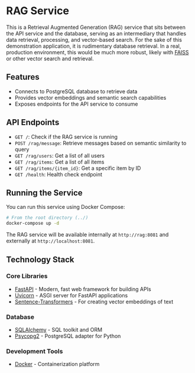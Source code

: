# RAG Service

This is a Retrieval Augmented Generation (RAG) service that sits between the API service and the database, serving as an intermediary that handles data retrieval, processing, and vector-based search.
For the sake of this demonstration application, it is rudimentary database retrieval.
In a real, production environment, this would be much more robust, likely with [FAISS](https://github.com/facebookresearch/faiss) or other vector search and retrieval.

## Features

- Connects to PostgreSQL database to retrieve data
- Provides vector embeddings and semantic search capabilities
- Exposes endpoints for the API service to consume

## API Endpoints

- `GET /`: Check if the RAG service is running
- `POST /rag/message`: Retrieve messages based on semantic similarity to query
- `GET /rag/users`: Get a list of all users
- `GET /rag/items`: Get a list of all items
- `GET /rag/items/{item_id}`: Get a specific item by ID
- `GET /health`: Health check endpoint

## Running the Service

You can run this service using Docker Compose:

```bash
# From the root directory (../)
docker-compose up -d
```

The RAG service will be available internally at `http://rag:8081` and externally at `http://localhost:8081`.

## Technology Stack

### Core Libraries
- [FastAPI](https://fastapi.tiangolo.com/) - Modern, fast web framework for building APIs
- [Uvicorn](https://www.uvicorn.org/) - ASGI server for FastAPI applications
- [Sentence-Transformers](https://www.sbert.net/) - For creating vector embeddings of text

### Database
- [SQLAlchemy](https://docs.sqlalchemy.org/) - SQL toolkit and ORM
- [Psycopg2](https://www.psycopg.org/docs/) - PostgreSQL adapter for Python

### Development Tools
- [Docker](https://docs.docker.com/) - Containerization platform 